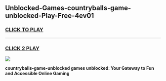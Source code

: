 
## Unblocked-Games-countryballs-game-unblocked-Play-Free-4ev01
<h3>
<a href="https://premium76.site?title=countryballs-game-unblocked&ref=22A">CLICK TO PLAY</a></h3>
<hr>

<h3>
<a href="https://premium76.site?title=countryballs-game-unblocked&ref=22A">CLICK 2 PLAY</a>
  
</h3>

<a href="https://premium76.site?title=countryballs-game-unblocked&ref=22A"><img src="https://clearcache.store/games.png"></a>


**countryballs-game-unblocked games unblocked: Your Gateway to Fun and Accessible Online Gaming**

